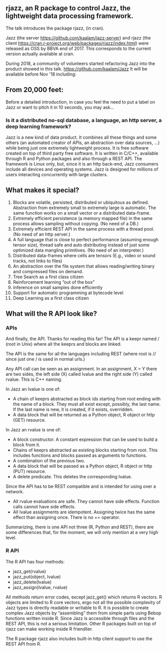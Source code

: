 ## rjazz, an R package to control Jazz, the lightweight data processing framework.

The talk introduces the package rjazz, (in cran).

Jazz (the server https://github.com/kaalam/jazz-server) and rjazz (the client https://cran.r-project.org/web/packages/rjazz/index.html) were released
as OSS by BBVA end of 2017. This corresponds to the current version actually available at cran.

During 2018, a community of volunteers started refactoring Jazz into the product showed in this talk. https://github.com/kaalam/Jazz
It will be available before Nov '18 including:

## From 20,000 feet:

Before a detailed introduction, in case you feel the need to put a label on Jazz or want to pitch it in 10 seconds, you may ask…

### Is it a distributed no-sql database, a language, an http server, a deep learning framework?
Jazz is a new kind of data product. It combines all these things and some others (an automated creator of APIs, an abstraction over data sources, …) while being just one extremely lightweight process. It is free software created on top of third party free software. It is written in C/C++, available through R and Python packages and also through a REST API. The framework is Linux only, but, since it is an http back-end, Jazz consumers include all devices and operating systems. Jazz is designed for millions of users interacting concurrently with large clusters.

## What makes it special?

1. Blocks are volatile, persisted, distributed or ubiquitous as defined. Abstraction from extremely small to extremely large is
automatic. The same function works on a small vector or a distributed data-frame.
2. Extremely efficient persistence (a memory mapped file) in the same process allows sampling without copying. (No need of a DB.)
3. Extremely efficient REST API in the same process with a thread pool. (No need of an http server.)
4. A full language that is close to perfect performance (assuming enough tensor size), thread safe and auto distributing instead of
just some optimized data mangling primitives. (No need of an interpreter.)
5. Distributed data-frames where cells are tensors (E.g., video or sound tracks, not links to files)
6. An abstraction over the file system that allows reading/writing binary and compressed files on demand.
7. Tree Search as a first class citizen
8. Reinforcement learning “out of the box”
9. Inference on small samples done efficiently
10. Support for automatic programming at bytecode level
11. Deep Learning as a first class citizen

## What will the R API look like?

### APIs

And finally, the API. Thanks for reading this far! The API is a keepr named / (root in Unix) where all the keeprs and blocks are linked.

The API is the same for all the languages including REST (where root is // since just one / is used in normal urls.)

Any API call can be seen as an assignment. In an assignment, X = Y there are two sides, the left side (X) called lvalue and the right side (Y) called rvalue. This is C++ naming.

In Jazz an lvalue is one of:

  * A chain of keeprs abstracted as block ids starting from root ending with the name of a block. They must all exist except, possibly, the last name. If the last name is new, it is created, if it exists, overridden.
  * A data block that will be returned as a Python object, R object or http (GET) resource.

In Jazz an rvalue is one of:

  * A block constructor. A constant expression that can be used to build a block from it.
  * Chains of keeprs abstracted as existing blocks starting from root. This includes functions and blocks passed as arguments to functions.
  * A combination of the previous two.
  * A data block that will be passed as a Python object, R object or http (PUT) resource.
  * A delete predicate. This deletes the corresponding lvalue.

Since the API has to be REST compatible and is intended for using over a network.

  * All rvalue evaluations are safe. They cannot have side effects. Function calls cannot have side effects.
  * All lvalue assignments are idempotent. Assigning twice has the same effect than assigning once. There is no += operator.

Summarizing, there is one API not three (R, Python and REST), there are some differences that, for the moment, we will only mention at a very high level.

### R API
The R API has four methods:

  * jazz_get(rvalue)
  * jazz_put(object, lvalue)
  * jazz_delete(lvalue)
  * jazz_assign(lvalue, rvalue)

All methods return error codes, except jazz_get() which returns R vectors. R objects are limited to R core vectors, ergo not all the possible complexity of Jazz types is directly readable or writable to R. It is possible to create complex Jazz objects by “assembling” them from simple parts using Bebop functions written inside R. Since Jazz is accessible through files and the REST API, this is not a serious limitation. Other R packages built on top of rjazz can make working inside R friendlier.

The R package rjazz also includes built-in http client support to use the REST API from R.

